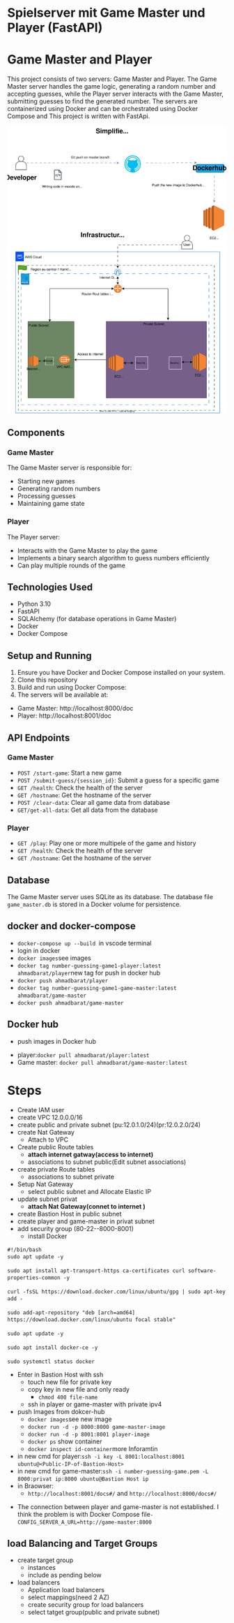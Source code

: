 # Spielserver mit Game Master und Player (FastAPI)

# Game Master and Player
This project consists of two servers: Game Master and Player. The Game Master server handles the game logic, generating a random number and accepting guesses, while the Player server interacts with the Game Master, submitting guesses to find the generated number. The servers are containerized using Docker and can be orchestrated using Docker Compose and This project is written with FastApi.



![alt text](drawio.svg)
## Components
### Game Master
The Game Master server is responsible for:
- Starting new games
- Generating random numbers
- Processing guesses
- Maintaining game state

### Player
The Player server:
- Interacts with the Game Master to play the game
- Implements a binary search algorithm to guess numbers efficiently
- Can play multiple rounds of the game

## Technologies Used
- Python 3.10
- FastAPI
- SQLAlchemy (for database operations in Game Master)
- Docker
- Docker Compose

## Setup and Running

1. Ensure you have Docker and Docker Compose installed on your system.
2. Clone this repository
3. Build and run using Docker Compose:
4. The servers will be available at:
- Game Master: http://localhost:8000/doc
- Player: http://localhost:8001/doc

## API Endpoints

### Game Master

- `POST /start-game`: Start a new game
- `POST /submit-guess/{session_id}`: Submit a guess for a specific game
- `GET /health`: Check the health of the server
- `GET /hostname`: Get the hostname of the server
- `POST /clear-data`: Clear all game data from database
- `GET/get-all-data`: Get all data from the database

### Player

- `GET /play`: Play one or more multipele of the game and history
- `GET /health`: Check the health of the server
- `GET /hostname`: Get the hostname of the server

## Database

The Game Master server uses SQLite as its database. The database file `game_master.db` is stored in a Docker volume for persistence.
## docker and docker-compose
  - `docker-compose up --build `in vscode terminal
  -  login in docker 
  - `docker images`see images
  - `docker tag number-guessing-game1-player:latest  ahmadbarat/player`new tag for push in docker hub
  - `docker push ahmadbarat/player`
  - `docker tag number-guessing-game1-game-master:latest  ahmadbarat/game-master`
  - `docker push ahmadbarat/game-master`
## Docker hub
* push images in Docker hub
- player:`docker pull ahmadbarat/player:latest`
- Game master: `docker pull ahmadbarat/game-master:latest`


# Steps
- Create IAM user
- create VPC 12.0.0.0/16
- create public and private subnet (pu:12.0.1.0/24)(pr:12.0.2.0/24)
- create Nat Gateway
  - Attach to VPC
- Create public Route tables
  - **attach internet gatway(access to internet)**
  - associations to subnet public(Edit subnet associations)
- create private Route tables
  - associations to subnet private 
- Setup Nat Gateway
  - select public subnet and Allocate Elastic IP
- update subnet privat
  - **attach Nat Gateway(connet to internet )**
- create Bastion Host in public subnet 
- create player and game-master in privat subnet
- add security group (80-22--8000-8001)
  - install Docker 
```
#!/bin/bash
sudo apt update -y

sudo apt install apt-transport-https ca-certificates curl software-properties-common -y

curl -fsSL https://download.docker.com/linux/ubuntu/gpg | sudo apt-key add -

sudo add-apt-repository "deb [arch=amd64] 
https://download.docker.com/linux/ubuntu focal stable"

sudo apt update -y

sudo apt install docker-ce -y

sudo systemctl status docker
```
- Enter in Bastion Host with ssh 
  - touch new file for private key 
  - copy key in new file and only ready
    - `chmod 400 file-name`
  - ssh in player or game-master with private ipv4
- push Images from dokcer-hub
  - `docker images`see new image
   - `docker run -d -p 8000:8000 game-master-image`
   - `docker run -d -p 8001:8001 player-image`
   - `docker ps` show container 
   - `docker inspect id-container`more Inforamtin 
- in new cmd for player:`ssh -i key -L 8001:localhost:8001 ubuntu@<Public-IP-of-Bastion-Host>`
- in new cmd for game-master:`ssh -i number-guessing-game.pem -L 8000:privat ip:8000 ubuntu@Bastion Host ip`
- in Braowser:
  - `http://localhost:8001/docs#/` and `http://localhost:8000/docs#/`

* The connection between player and game-master is not established. I think the problem is with Docker Compose file`- CONFIG_SERVER_A_URL=http://game-master:8000`


## load Balancing and Target Groups
 - create target group 
   - instances
   - include as pending below
 - load balancers
   - Application load balancers
   - select mappings(need 2 AZ)
   - create security group for load balancers
   - select tatget group(public and private subnet)
   






















  
